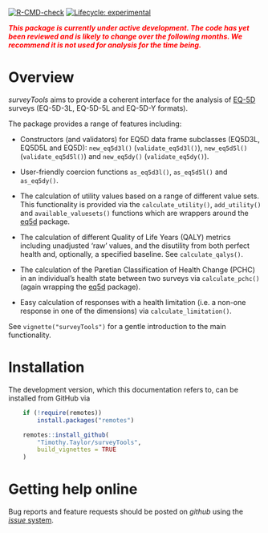 
<!-- README.md is generated from README.Rmd. Please edit that file -->
<!-- badges: start -->

[![R-CMD-check](https://github.com/TimTaylor/surveyTools/workflows/R-CMD-check/badge.svg)](https://github.com/TimTaylor/surveyTools/actions)
[![Lifecycle:
experimental](https://img.shields.io/badge/lifecycle-experimental-orange.svg)](https://lifecycle.r-lib.org/articles/stages.html#experimental)
<!-- badges: end -->

<span style="color:red"> ***This package is currently under active
development. The code has yet been reviewed and is likely to change over
the following months. We recommend it is not used for analysis for the
time being.*** </span>

# Overview

*surveyTools* aims to provide a coherent interface for the analysis of
[EQ-5D](https://euroqol.org/eq-5d-instruments) surveys (EQ-5D-3L,
EQ-5D-5L and EQ-5D-Y formats).

The package provides a range of features including:

-   Constructors (and validators) for EQ5D data frame subclasses
    (EQ5D3L, EQ5D5L and EQ5D): `new_eq5d3l()` (`validate_eq5d3l()`),
    `new_eq5d5l()` (`validate_eq5d5l()`) and `new_eq5dy()`
    (`validate_eq5dy()`).

-   User-friendly coercion functions `as_eq5d3l()`, `as_eq5d5l()` and
    `as_eq5dy()`.

-   The calculation of utility values based on a range of different
    value sets. This functionality is provided via the
    `calculate_utility()`, `add_utility()` and `available_valuesets()`
    functions which are wrappers around the
    [eq5d](https://cran.r-project.org/package=eq5d) package.

-   The calculation of different Quality of Life Years (QALY) metrics
    including unadjusted ‘raw’ values, and the disutility from both
    perfect health and, optionally, a specified baseline. See
    `calculate_qalys()`.

-   The calculation of the Paretian Classification of Health Change
    (PCHC) in an individual’s health state between two surveys via
    `calculate_pchc()` (again wrapping the
    [eq5d](https://cran.r-project.org/package=eq5d) package).

-   Easy calculation of responses with a health limitation (i.e. a
    non-one response in one of the dimensions) via
    `calculate_limitation()`.

See `vignette("surveyTools")` for a gentle introduction to the main
functionality.

# Installation

The development version, which this documentation refers to, can be
installed from GitHub via

``` r
    if (!require(remotes))
        install.packages("remotes")

    remotes::install_github(
        "Timothy.Taylor/surveyTools",
        build_vignettes = TRUE
    )
```

# Getting help online

Bug reports and feature requests should be posted on *github* using the
[*issue* system](https://github.com/TimTaylor/surveyTools/issues).
